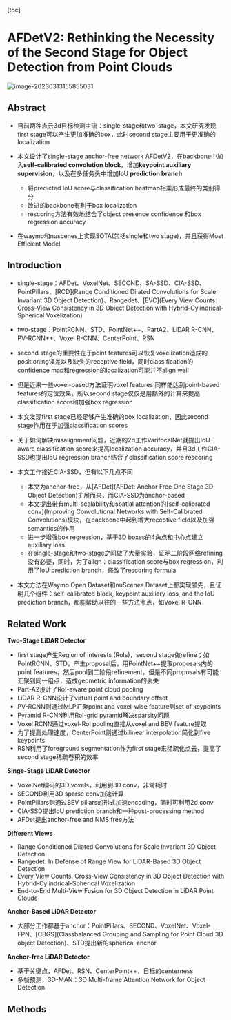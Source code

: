 [toc]

# AFDetV2: Rethinking the Necessity of the Second Stage for Object Detection from Point Clouds

![image-20230313155855031](2112.09205.AFDetV2.assets/image-20230313155855031.png)

## Abstract

- 目前两种点云3d目标检测主流：single-stage和two-stage，本文研究发现first stage可以产生更加准确的box，此时second stage主要用于更准确的localization
- 本文设计了single-stage anchor-free network AFDetV2，在backbone中加入**self-calibrated convolution block**，增加**keypoint auxiliary supervision**，以及在多任务头中增加**IoU prediction branch**
  - 将predicted IoU score与classification heatmap相乘形成最终的类别得分
  - 改进的backbone有利于box localization
  - rescoring方法有效地结合了object presence confidence 和box regression accuracy

- 在waymo和nuscenes上实现SOTA(包括single和two stage)，并且获得Most Efficient Model

## Introduction

- single-stage：AFDet、VoxelNet、SECOND、SA-SSD、CIA-SSD、PointPillars、[RCD](Range Conditioned Dilated Convolutions for Scale Invariant 3D Object Detection)、Rangedet、[EVC](Every View Counts: Cross-View Consistency in 3D Object Detection with Hybrid-Cylindrical-Spherical Voxelization)
- two-stage：PointRCNN、STD、PointNet++、PartA2、LiDAR R-CNN、PV-RCNN++、Voxel R-CNN、CenterPoint、RSN
- second stage的重要性在于point features可以恢复voxelization造成的positioning误差以及缺失的receptive field，同时classification的confidence map和regression的localization可能并不align well
- 但是近来一些voxel-based方法证明voxel features 同样能达到point-based features的定位效果，所以second stage仅仅是用额外的计算来提高classification score和加强box regression
- 本文发现first stage已经足够产生准确的box localization，因此second stage作用在于加强classification scores
- 关于如何解决misalignment问题，近期的2d工作VarifocalNet就提出IoU-aware classification score来提高localization accuracy，并且3d工作CIA-SSD也提出IoU regression branch结合了classification score rescoring
- 本文工作接近CIA-SSD，但有以下几点不同
  - 本文为anchor-free，从[AFDet](AFDet: Anchor Free One Stage 3D Object
    Detection)扩展而来，而CIA-SSD为anchor-based
  - 本文提出带有multi-scalability和spatial attention的[self-calibrated conv](Improving Convolutional Networks with Self-Calibrated Convolutions)模块，在backbone中起到增大receptive field以及加强semantics的作用
  - 进一步增强box regression，基于3D boxes的4角点和中心点建立auxiliary loss
  - 在single-stage和two-stage之间做了大量实验，证明二阶段网络refining没有必要，同时，为了align：classification score与box regression，利用了IoU prediction branch，修改了rescoring formula

- 本文方法在Waymo Open Dataset和nuScenes Dataset上都实现领先，且证明几个组件：self-calibrated block, keypoint auxiliary loss, and the IoU prediction branch，都能帮助以往的一些方法涨点，如Voxel R-CNN

## Related Work

**Two-Stage LiDAR Detector**

- first stage产生Region of Interests (RoIs)，second stage做refine；如PointRCNN、STD，产生proposal后，用PointNet++提取proposals内的point features，然后pool到二阶段refinement，但是不同proposals有可能汇聚到同一组点，造成geometric information的丢失
- Part-A2设计了RoI-aware point cloud pooling
- LiDAR R-CNN设计了virtual point and boundary offset
- PV-RCNN则通过MLP汇聚point and voxel-wise feature到set of keypoints
- Pyramid R-CNN利用RoI-grid pyramid解决sparsity问题
- Voxel RCNN通过voxel-RoI pooling直接从voxel and BEV feature提取
- 为了提高处理速度，CenterPoint则通过bilinear interpolation简化到five keypoints
- RSN利用了foreground segmentation作为first stage来稀疏化点云，提高了second stage稀疏卷积的效率

**Singe-Stage LiDAR Detector**

- VoxelNet编码的3D voxels，利用到3D conv，非常耗时
- SECOND利用3D sparse conv加速计算
- PointPillars则通过BEV pillars的形式加速encoding，同时可利用2d conv
- CIA-SSD提出IoU prediction branch和一种post-processing method
- AFDet提出anchor-free and NMS free方法

**Different Views**

- Range Conditioned Dilated Convolutions for Scale Invariant 3D Object Detection
- Rangedet: In Defense of Range View for LiDAR-Based 3D Object Detection
- Every View Counts: Cross-View Consistency in 3D Object Detection with Hybrid-Cylindrical-Spherical Voxelization
- End-to-End Multi-View Fusion for 3D Object Detection in LiDAR Point Clouds

**Anchor-Based LiDAR Detector**

- 大部分工作都基于anchor：PointPillars、SECOND、VoxelNet、Voxel-FPN、[CBGS](Classbalanced Grouping and Sampling for Point Cloud 3D object
  Detection)、STD提出新的spherical anchor

**Anchor-free LiDAR Detector**

- 基于关键点，AFDet、RSN、CenterPoint++，目标的centerness
- 多帧预测，3D-MAN：3D Multi-frame Attention Network for Object Detection

## Methods





























